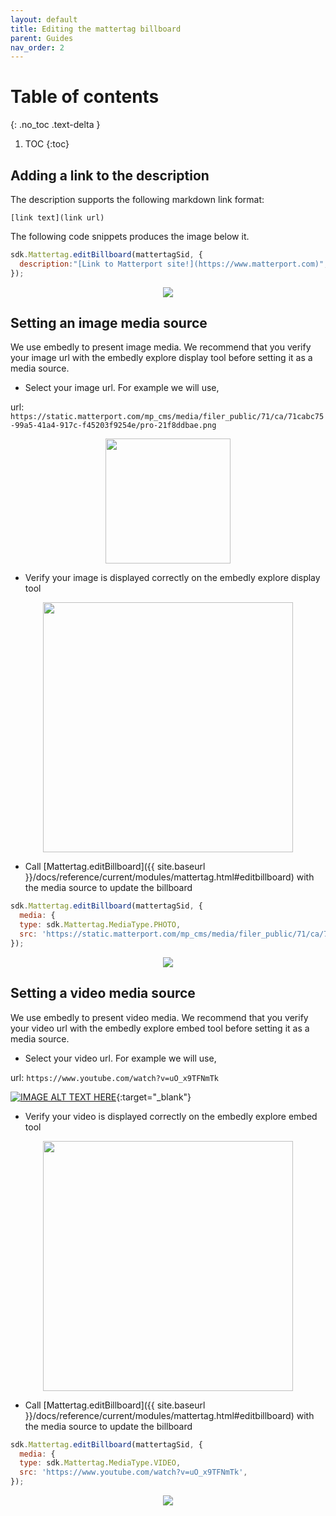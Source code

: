 ```yaml
---
layout: default
title: Editing the mattertag billboard
parent: Guides
nav_order: 2
---
```


# Table of contents
{: .no_toc .text-delta }

1. TOC
{:toc}

## Adding a link to the description
The description supports the following markdown link format:

`[link text](link url)`


The following code snippets produces the image below it.
```javascript
sdk.Mattertag.editBillboard(mattertagSid, {
  description:"[Link to Matterport site!](https://www.matterport.com)",
});
```

<p align="center">
  <img src="{{ site.baseurl }}/assets/images/description-link.png"/><br/>
</p>

## Setting an image media source
We use embedly to present image media. We recommend that you verify your image url with the embedly explore display tool before setting it as a media source.

- Select your image url. For example we will use,

 url: `https://static.matterport.com/mp_cms/media/filer_public/71/ca/71cabc75-99a5-41a4-917c-f45203f9254e/pro-21f8ddbae.png`

<p align="center">
  <a href="https://static.matterport.com/mp_cms/media/filer_public/71/ca/71cabc75-99a5-41a4-917c-f45203f9254e/pro-21f8ddbae.png" target="_blank">
    <img style="height: 200px;" src="https://static.matterport.com/mp_cms/media/filer_public/71/ca/71cabc75-99a5-41a4-917c-f45203f9254e/pro-21f8ddbae.png"/>
  </a>
</p>

- Verify your image is displayed correctly on the embedly explore display tool

<p align="center">
  <a href="https://embed.ly/docs/explore/display/resize?url=https%3A%2F%2Fstatic.matterport.com%2Fmp_cms%2Fmedia%2Ffiler_public%2F71%2Fca%2F71cabc75-99a5-41a4-917c-f45203f9254e%2Fpro-21f8ddbae.png" target="_blank">
    <img style="height: 400px;" src="{{ site.baseurl }}/assets/images/embedly-explore-display.png"/>
  </a>
</p>

- Call [Mattertag.editBillboard]({{ site.baseurl }}/docs/reference/current/modules/mattertag.html#editbillboard) with the media source to update the billboard

```javascript
sdk.Mattertag.editBillboard(mattertagSid, {
  media: {
  type: sdk.Mattertag.MediaType.PHOTO,
  src: 'https://static.matterport.com/mp_cms/media/filer_public/71/ca/71cabc75-99a5-41a4-917c-f45203f9254e/pro-21f8ddbae.png',
});
```

<p align="center">
  <img src="{{ site.baseurl }}/assets/images/mattertag-with-image.png"/><br/>
</p>

## Setting a video media source
We use embedly to present video media. We recommend that you verify your video url with the embedly explore embed tool before setting it as a media source.

- Select your video url. For example we will use,

 url: `https://www.youtube.com/watch?v=uO_x9TFNmTk`

[![IMAGE ALT TEXT HERE](https://img.youtube.com/vi/uO_x9TFNmTk/0.jpg)](https://www.youtube.com/watch?v=uO_x9TFNmTk){:target="_blank"}

- Verify your video is displayed correctly on the embedly explore embed tool

<p align="center">
  <a href="https://embed.ly/docs/explore/oembed?url=https%3A%2F%2Fwww.youtube.com%2Fwatch%3Fv%3DuO_x9TFNmTk" target="_blank">
    <img style="height: 400px;" src="{{ site.baseurl }}/assets/images/embedly-explore-embed.png"/>
  </a>
</p>

- Call [Mattertag.editBillboard]({{ site.baseurl }}/docs/reference/current/modules/mattertag.html#editbillboard) with the media source to update the billboard

```javascript
sdk.Mattertag.editBillboard(mattertagSid, {
  media: {
  type: sdk.Mattertag.MediaType.VIDEO,
  src: 'https://www.youtube.com/watch?v=uO_x9TFNmTk',
});
```

<p align="center">
  <img src="{{ site.baseurl }}/assets/images/mattertag-with-video.png"/><br/>
</p>
